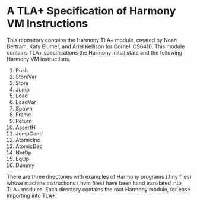 # A TLA+ Specification of Harmony VM Instructions 

This repository contains the Harmony TLA+ module, created by Noah Bertram, Katy Blumer, and Ariel Kellison for Cornell CS6410. This module contains TLA+ specifications the Harmony initial state and the following Harmony VM instructions.

1. Push
2. StoreVar
3. Store
4. Jump
5. Load
6. LoadVar
7. Spawn
8. Frame
9. Return
10. AssertH
11. JumpCond
12. AtomicInc
13. AtomicDec
14. NotOp
15. EqOp
16. Dummy

There are three directories with examples of Harmony programs (.hny files) whose machine instructions (.hvm files) have been hand translated into TLA+ modules. Each directory contains the root Harmony module, for ease importing into TLA+.  
